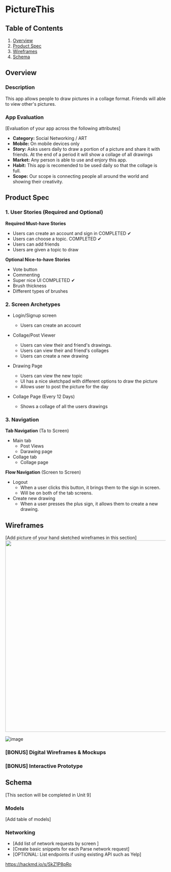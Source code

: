 
# PictureThis

## Table of Contents
1. [Overview](#Overview)
1. [Product Spec](#Product-Spec)
1. [Wireframes](#Wireframes)
2. [Schema](#Schema)

## Overview
### Description
This app allows people to draw pictures in a collage format. Friends will able to view other's pictures.

### App Evaluation
[Evaluation of your app across the following attributes]
- **Category:** Social Networking / ART
- **Mobile:** On mobile devices only
- **Story:** Asks users daily to draw a portion of a picture and share it with friends. At the end of a period it will show a collage of all drawings
- **Market:** Any person is able to use and enjory this app.
- **Habit:** This app is recomended to be used daily so that the collage is full.
- **Scope:** Our scope is connecting people all around the world and showing their creativity.

## Product Spec

### 1. User Stories (Required and Optional)

**Required Must-have Stories**

* Users can create an account and sign in COMPLETED ✔
* Users can choose a topic. COMPLETED ✔
* Users can add friends
* Users are given a topic to draw

**Optional Nice-to-have Stories**

* Vote button
* Commenting
* Super nice UI COMPLETED ✔
* Brush thickness 
* Different types of brushes

### 2. Screen Archetypes

* Login/Signup screen
   * Users can create an account

* Collage/Post Viewer
   * Users can view their and friend's drawings.
   * Users can view their and friend's collages
   * Users can create a new drawing

* Drawing Page
    * Users can view the new topic
    * UI has a nice sketchpad with different options to draw the picture
    * Allows user to post the picture for the day
* Collage Page (Every 12 Days)
    * Shows a collage of all the users drawings 
### 3. Navigation

**Tab Navigation** (Ta to Screen)

* Main tab
    * Post Views
    * Darawing page
* Collage tab
    * Collage page

**Flow Navigation** (Screen to Screen)

* Logout
   * When a user clicks this button, it brings them to the sign in screen.
   * Will be on both of the tab screens.
* Create new drawing
   * When a user presses the plus sign, it allows them to create a new drawing.

## Wireframes
[Add picture of your hand sketched wireframes in this section]
<img src="YOUR_WIREFRAME_IMAGE_URL" width=600>

![image](https://user-images.githubusercontent.com/89480509/222808615-d13587b0-a68a-45ab-b1c4-503238fcb09d.png)


### [BONUS] Digital Wireframes & Mockups

### [BONUS] Interactive Prototype

## Schema 
[This section will be completed in Unit 9]
### Models
[Add table of models]
### Networking
- [Add list of network requests by screen ]
- [Create basic snippets for each Parse network request]
- [OPTIONAL: List endpoints if using existing API such as Yelp]


https://hackmd.io/s/SkZ1P8pRo


